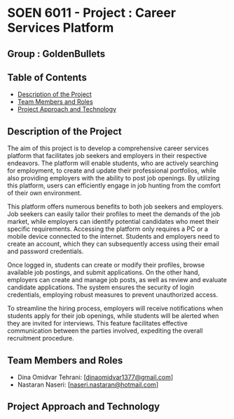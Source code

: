 # SOEN 6011 - Project : Career Services Platform
## Group : GoldenBullets


## Table of Contents
- [Description of the Project](#description_of_the_project)
- [Team Members and Roles](#team_members_and_roles)
- [Project Approach and Technology](#project_approach)


<a name="description_of_the_project"></a>
## Description of the Project

The aim of this project is to develop a comprehensive career services platform that facilitates job seekers and employers in their respective endeavors. The platform will enable students, who are actively searching for employment, to create and update their professional portfolios, while also providing employers with the ability to post job openings. By utilizing this platform, users can efficiently engage in job hunting from the comfort of their own environment.

This platform offers numerous benefits to both job seekers and employers. Job seekers can easily tailor their profiles to meet the demands of the job market, while employers can identify potential candidates who meet their specific requirements. Accessing the platform only requires a PC or a mobile device connected to the internet. Students and employers need to create an account, which they can subsequently access using their email and password credentials.

Once logged in, students can create or modify their profiles, browse available job postings, and submit applications. On the other hand, employers can create and manage job posts, as well as review and evaluate candidate applications. The system ensures the security of login credentials, employing robust measures to prevent unauthorized access.

To streamline the hiring process, employers will receive notifications when students apply for their job openings, while students will be alerted when they are invited for interviews. This feature facilitates effective communication between the parties involved, expediting the overall recruitment procedure.


<a name="team_members_and_roles"></a>
## Team Members and Roles

- Dina Omidvar Tehrani: [dinaomidvar1377@gmail.com]
- Nastaran Naseri: [naseri.nastaran@hotmail.com]



<a name="project_approach"></a>
## Project Approach and Technology
